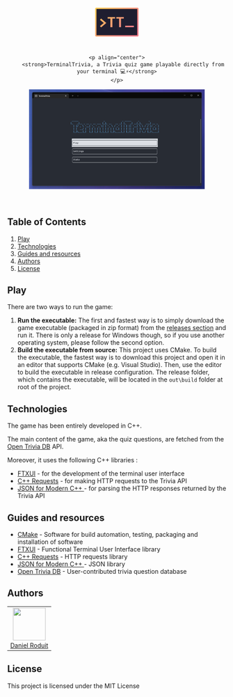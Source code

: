 <div align="center">
    <br/>
    <a href="https://github.com/d-roduit/TerminalTrivia">
        <img src="readme_pictures/TerminalTrivia_Logo.png" align="center" width="20%" alt="TerminalTrivia Logo">
    </a>

#

    <p align="center">
        <strong>TerminalTrivia, a Trivia quiz game playable directly from your terminal 💻⚡️</strong>
    </p>
</div>

<div align="center">
    <a href="https://github.com/d-roduit/TerminalTrivia">
        <img src="readme_pictures/TerminalTrivia_Screenshot.png" align="center" width="80%" alt="TerminalTrivia Screenshot">
    </a>
</div>
<br/>
<br/>

## Table of Contents

1. [Play](#play)
2. [Technologies](#technologies)
3. [Guides and resources](#guides-and-resources)
4. [Authors](#authors)
5. [License](#license)

## <a name="playing"></a>Play

There are two ways to run the game:

1. **Run the executable:** The first and fastest way is to simply download the game executable (packaged in zip format) from the [releases section](https://github.com/d-roduit/TerminalTrivia/releases) and run it. There is only a release for Windows though, so if you use another operating system, please follow the second option.
2. **Build the executable from source:** This project uses CMake. To build the executable, the fastest way is to download this project and open it in an editor that supports CMake (e.g. Visual Studio). Then, use the editor to build the executable in release configuration. The release folder, which contains the executable, will be located in the `out\build` folder at root of the project.

## <a name="technologies"></a>Technologies

The game has been entirely developed in C++.

The main content of the game, aka the quiz questions, are fetched from the [Open Trivia DB](https://opentdb.com/) API.

Moreover, it uses the following C++ libraries :
- [FTXUI](https://github.com/ArthurSonzogni/FTXUI) - for the development of the terminal user interface
- [C++ Requests](https://github.com/libcpr/cpr) - for making HTTP requests to the Trivia API
- [JSON for Modern C++ ](https://github.com/nlohmann/json) - for parsing the HTTP responses returned by the Trivia API
 
## <a name="guides-and-resources"></a>Guides and resources

* [CMake](https://cmake.org/) - Software for build automation, testing, packaging and installation of software
* [FTXUI](https://github.com/ArthurSonzogni/FTXUI) - Functional Terminal User Interface library
* [C++ Requests](https://github.com/libcpr/cpr) - HTTP requests library
* [JSON for Modern C++ ](https://github.com/nlohmann/json) - JSON library
* [Open Trivia DB](https://opentdb.com/) - User-contributed trivia question database

## <a name="authors"></a>Authors

<table>
   <tbody>
      <tr>
         <td align="center" valign="top" width="100%">
            <a href="https://github.com/d-roduit">
            <img src="https://github.com/d-roduit.png?s=75" width="75" height="75"><br />
            Daniel Roduit
            </a>
         </td>
      </tr>
   </tbody>
</table>

## <a name="license"></a>License

This project is licensed under the MIT License
